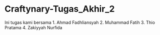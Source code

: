 # Craftynary-Tugas_Akhir_2
Ini tugas kami bersama 1. Ahmad Fadhliansyah 2. Muhammad Fatih 3. Thio Pratama 4. Zakiyyah Nurfida  
